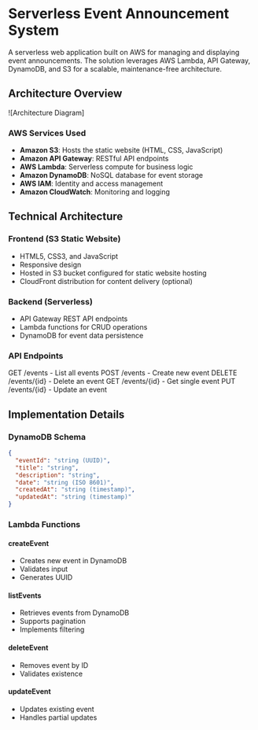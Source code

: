 # Serverless Event Announcement System

A serverless web application built on AWS for managing and displaying event announcements. The solution leverages AWS Lambda, API Gateway, DynamoDB, and S3 for a scalable, maintenance-free architecture.

## Architecture Overview

![Architecture Diagram]

### AWS Services Used
- **Amazon S3**: Hosts the static website (HTML, CSS, JavaScript)
- **Amazon API Gateway**: RESTful API endpoints
- **AWS Lambda**: Serverless compute for business logic
- **Amazon DynamoDB**: NoSQL database for event storage
- **AWS IAM**: Identity and access management
- **Amazon CloudWatch**: Monitoring and logging

## Technical Architecture

### Frontend (S3 Static Website)
- HTML5, CSS3, and JavaScript
- Responsive design
- Hosted in S3 bucket configured for static website hosting
- CloudFront distribution for content delivery (optional)

### Backend (Serverless)
- API Gateway REST API endpoints
- Lambda functions for CRUD operations
- DynamoDB for event data persistence

### API Endpoints
GET /events - List all events
POST /events - Create new event
DELETE /events/{id} - Delete an event
GET /events/{id} - Get single event
PUT /events/{id} - Update an event


## Implementation Details

### DynamoDB Schema
```json
{
  "eventId": "string (UUID)",
  "title": "string",
  "description": "string",
  "date": "string (ISO 8601)",
  "createdAt": "string (timestamp)",
  "updatedAt": "string (timestamp)"
}
```

### Lambda Functions

#### createEvent

- Creates new event in DynamoDB
- Validates input
- Generates UUID

#### listEvents

- Retrieves events from DynamoDB
- Supports pagination
- Implements filtering

#### deleteEvent

- Removes event by ID
- Validates existence

#### updateEvent

- Updates existing event
- Handles partial updates


